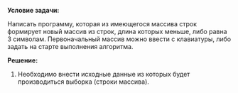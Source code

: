 **Условие задачи:**

Написать программу, которая из имеющегося массива строк формирует новый массив из строк, длина которых меньше, либо равна 3 символам. Первоначальный массив можно ввести с клавиатуры, либо задать на старте выполнения алгоритма.

**Решение:**

1. Необходимо внести исходные данные из которых будет производиться выборка (строки массива).



